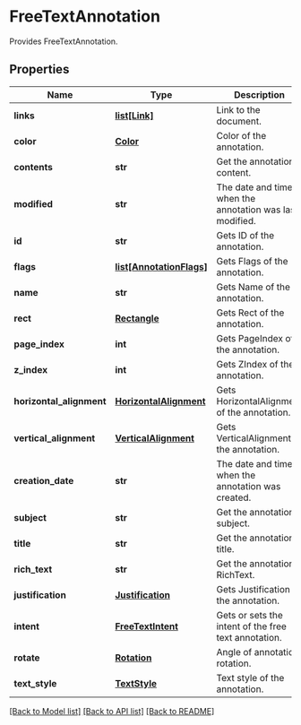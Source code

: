 ﻿# FreeTextAnnotation
Provides FreeTextAnnotation.

## Properties
Name | Type | Description | Notes
------------ | ------------- | ------------- | -------------
**links** | [**list[Link]**](Link.md) | Link to the document. | [optional] 
**color** | [**Color**](Color.md) | Color of the annotation. | [optional] 
**contents** | **str** | Get the annotation content. | [optional] 
**modified** | **str** | The date and time when the annotation was last modified. | [optional] 
**id** | **str** | Gets ID of the annotation. | [optional] 
**flags** | [**list[AnnotationFlags]**](AnnotationFlags.md) | Gets Flags of the annotation. | [optional] 
**name** | **str** | Gets Name of the annotation. | [optional] 
**rect** | [**Rectangle**](Rectangle.md) | Gets Rect of the annotation. | 
**page_index** | **int** | Gets PageIndex of the annotation. | [optional] 
**z_index** | **int** | Gets ZIndex of the annotation. | [optional] 
**horizontal_alignment** | [**HorizontalAlignment**](HorizontalAlignment.md) | Gets HorizontalAlignment of the annotation. | [optional] 
**vertical_alignment** | [**VerticalAlignment**](VerticalAlignment.md) | Gets VerticalAlignment of the annotation. | [optional] 
**creation_date** | **str** | The date and time when the annotation was created. | [optional] 
**subject** | **str** | Get the annotation subject. | [optional] 
**title** | **str** | Get the annotation title. | [optional] 
**rich_text** | **str** | Get the annotation RichText. | [optional] 
**justification** | [**Justification**](Justification.md) | Gets Justification of the annotation. | [optional] 
**intent** | [**FreeTextIntent**](FreeTextIntent.md) | Gets or sets the intent of the free text annotation. | [optional] 
**rotate** | [**Rotation**](Rotation.md) | Angle of annotation rotation. | [optional] 
**text_style** | [**TextStyle**](TextStyle.md) | Text style of the annotation. | 

[[Back to Model list]](../README.md#documentation-for-models) [[Back to API list]](../README.md#documentation-for-api-endpoints) [[Back to README]](../README.md)


